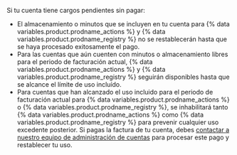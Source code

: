 Si tu cuenta tiene cargos pendientes sin pagar:

* El almacenamiento o minutos que se incluyen en tu cuenta para {% data variables.product.prodname_actions %} y {% data variables.product.prodname_registry %} no se restablecerán hasta que se haya procesado exitosamente el pago.
* Para las cuentas que aún cuenten con minutos o almacenamiento libres para el periodo de facturación actual, {% data variables.product.prodname_actions %} y {% data variables.product.prodname_registry %} seguirán disponibles hasta que se alcance el límite de uso incluído.
* Para cuentas que han alcanzado el uso incluido para el periodo de facturación actual para {% data variables.product.prodname_actions %} o {% data variables.product.prodname_registry %}, se inhabilitará tanto {% data variables.product.prodname_actions %} como {% data variables.product.prodname_registry %} para prevenir cualquier uso excedente posterior. Si pagas la factura de tu cuenta, debes [contactar a nuestro equipo de administración de cuentas](https://enterprise.github.com/contact) para procesar este pago y restablecer tu uso.
